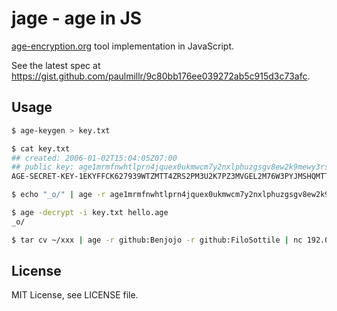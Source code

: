 # jage - age in JS

[age-encryption.org](https://age-encryption.org) tool implementation in JavaScript.

See the latest spec at https://gist.github.com/paulmillr/9c80bb176ee039272ab5c915d3c73afc.

## Usage

```sh
$ age-keygen > key.txt

$ cat key.txt
## created: 2006-01-02T15:04:05Z07:00
## public key: age1mrmfnwhtlprn4jquex0ukmwcm7y2nxlphuzgsgv8ew2k9mewy3rs8u7su5
AGE-SECRET-KEY-1EKYFFCK627939WTZMTT4ZRS2PM3U2K7PZ3MVGEL2M76W3PYJMSHQMTT6SS

$ echo "_o/" | age -r age1mrmfnwhtlprn4jquex0ukmwcm7y2nxlphuzgsgv8ew2k9mewy3rs8u7su5 -o hello.age

$ age -decrypt -i key.txt hello.age
_o/

$ tar cv ~/xxx | age -r github:Benjojo -r github:FiloSottile | nc 192.0.2.0 1234
```

## License

MIT License, see LICENSE file.